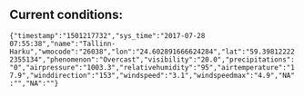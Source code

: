 ## Current conditions: 
 ``` {"timestamp":"1501217732","sys_time":"2017-07-28 07:55:38","name":"Tallinn-Harku","wmocode":"26038","lon":"24.602891666624284","lat":"59.398122222355134","phenomenon":"Overcast","visibility":"20.0","precipitations":"0","airpressure":"1003.3","relativehumidity":"95","airtemperature":"17.9","winddirection":"153","windspeed":"3.1","windspeedmax":"4.9","NA":"","NA":""} ```
